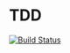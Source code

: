 # TDD

[![Build Status](https://travis-ci.org/BarnaTB/Level-Up-TDD.svg?branch=ft-user-validate-names-160751041)](https://travis-ci.org/BarnaTB/Level-Up-TDD)